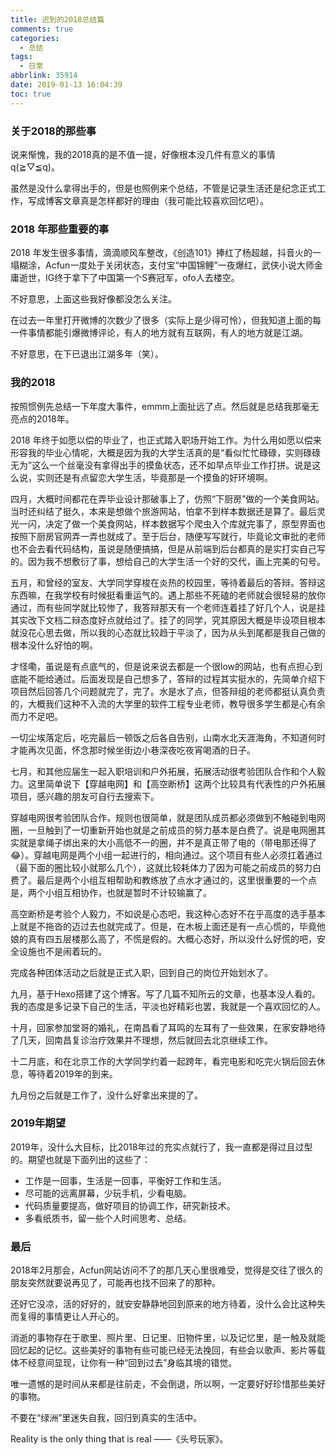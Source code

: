 ```yaml
---
title: 迟到的2018总结篇
comments: true
categories:
  - 总结
tags:
  - 日常
abbrlink: 35914
date: 2019-01-13 16:04:39
toc: true
---
```


### 关于2018的那些事

说来惭愧，我的2018真的是不值一提，好像根本没几件有意义的事情 q(≧▽≦q)。
<!--more-->
虽然是没什么拿得出手的，但是也照例来个总结，不管是记录生活还是纪念正式工作，写成博客文章真是怎样都好的理由（我可能比较喜欢回忆吧）。



### 2018 年那些重要的事

2018 年发生很多事情，滴滴顺风车整改，《创造101》捧红了杨超越，抖音火的一塌糊涂，Acfun一度处于关闭状态，支付宝“中国锦鲤”一夜爆红，武侠小说大师金庸逝世，IG终于拿下了中国第一个S赛冠军，ofo人去楼空。

不好意思，上面这些我好像都没怎么关注。

在过去一年里打开微博的次数少了很多（实际上是少得可怜），但我知道上面的每一件事情都能引爆微博评论，有人的地方就有互联网，有人的地方就是江湖。

不好意思，在下已退出江湖多年（笑）。

### 我的2018 

按照惯例先总结一下年度大事件，emmm上面扯远了点。然后就是总结我那毫无亮点的2018年。

2018 年终于如愿以偿的毕业了，也正式踏入职场开始工作。为什么用如愿以偿来形容我的毕业心情呢，大概是因为我的大学生活真的是“看似忙忙碌碌，实则碌碌无为”这么一个丝毫没有拿得出手的摸鱼状态，还不如早点毕业工作打拼。说是这么说，实则还是有点留恋大学生活，毕竟那是一个摸鱼的好环境啊。


四月，大概时间都花在弄毕业设计那破事上了，仿照“下厨房”做的一个美食网站。当时还纠结了挺久，本来是想做个旅游网站，怕拿不到样本数据还是算了。最后灵光一闪，决定了做一个美食网站，样本数据写个爬虫入个库就完事了，原型界面也按照下厨房官网弄一弄也就成了。至于后台，随便写写就行，毕竟论文审批的老师也不会去看代码结构，虽说是随便搞搞，但是从前端到后台都真的是实打实自己写的。因为我不想敷衍了事，想给自己的大学生活一个好的交代，画上完美的句号。

五月，和曾经的室友、大学同学穿梭在炎热的校园里，等待着最后的答辩。答辩这东西嘛，在我学校有时候挺看重运气的。遇上那些不死磕的老师就会很轻易的放你通过，而有些同学就比较惨了，我答辩那天有一个老师连着挂了好几个人，说是挂其实改下文档二辩态度好点就给过了。挂了的同学，究其原因大概是毕设项目根本就没花心思去做，所以我的心态就比较趋于平淡了，因为从头到尾都是我自己做的根本没什么好怕的啊。

才怪嘞，虽说是有点底气的，但是说来说去都是一个很low的网站，也有点担心到底能不能给通过。后面发现是自己想多了，答辩的过程其实挺水的，先简单介绍下项目然后回答几个问题就完了，完了。水是水了点，但答辩组的老师都挺认真负责的，大概我们这种不入流的大学里的软件工程专业老师，教导很多学生都是心有余而力不足吧。

一切尘埃落定后，吃完最后一顿饭之后各自告别，山南水北天涯海角，不知道何时才能再次见面，怀念那时候坐街边小巷深夜吃夜宵喝酒的日子。

七月，和其他应届生一起入职培训和户外拓展，拓展活动很考验团队合作和个人毅力。这里简单说下【穿越电网】和【高空断桥】这两个比较具有代表性的户外拓展项目，感兴趣的朋友可自行去搜索下。

穿越电网很考验团队合作，规则也很简单，就是团队成员都必须做到不触碰到电网圈，一旦触到了一切重新开始也就是之前成员的努力基本是白费了。说是电网圈其实就是拿绳子绑出来的大小高低不一的圈，并不是真正带了电的（带电那还得了😂）。穿越电网是两个小组一起进行的，相向通过。这个项目有些人必须扛着通过（最下面的圈比较小就那么几个），这就比较耗体力了因为可能之前成员的努力白费了。最后是两个小组互相帮助和教练放了点水才通过的，这里很重要的一个点是，两个小组互相协作，也就是暂时不计较输赢了。

高空断桥是考验个人毅力，不如说是心态吧，我这种心态好不在乎高度的选手基本上就是不拖沓的迈过去也就完成了。但是，在木板上面还是有一点心慌的，毕竟他娘的真有四五层楼那么高了，不慌是假的。大概心态好，所以没什么好慌的吧，安全设施也不是闹着玩的。

完成各种团体活动之后就是正式入职，回到自己的岗位开始划水了。

九月，基于Hexo搭建了这个博客。写了几篇不知所云的文章，也基本没人看的。我的态度是多记录下自己的生活，平淡也好精彩也罢，我就是一个喜欢回忆的人。

十月，回家参加堂哥的婚礼，在南昌看了耳鸣的左耳有了一些效果，在家安静地待了几天，回南昌复诊治疗效果并不理想，然后就回去北京继续工作。

十二月底，和在北京工作的大学同学约着一起跨年，看完电影和吃完火锅后回去休息，等待着2019年的到来。

九月份之后就是工作了，没什么好拿出来提的了。

### 2019年期望

2019年，没什么大目标，比2018年过的充实点就行了，我一直都是得过且过型的。期望也就是下面列出的这些了：

- 工作是一回事，生活是一回事，平衡好工作和生活。 
- 尽可能的远离屏幕，少玩手机，少看电脑。
- 代码质量要提高，做好项目的协调工作，研究新技术。
- 多看纸质书，留一些个人时间思考、总结。

###  最后

2018年2月那会，Acfun网站访问不了的那几天心里很难受，觉得是交往了很久的朋友突然就要说再见了，可能再也找不回来了的那种。

还好它没凉，活的好好的，就安安静静地回到原来的地方待着，没什么会比这种失而复得的事情更让人开心的。

消逝的事物存在于歌里、照片里、日记里、旧物件里，以及记忆里，是一触及就能回忆起的记忆。这些美好的事物有些可能已经无法挽回，有些会以歌声、影片等载体不经意间显现，让你有一种“回到过去”身临其境的错觉。

唯一遗憾的是时间从来都是往前走，不会倒退，所以啊，一定要好好珍惜那些美好的事物。

不要在“绿洲”里迷失自我，回归到真实的生活中。

Reality is the only thing that is real ——《头号玩家》。

